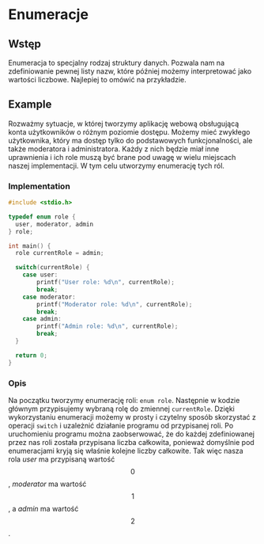 # Enumeracje

## Wstęp

Enumeracja to specjalny rodzaj struktury danych.
Pozwala nam na zdefiniowanie pewnej listy nazw, które później możemy interpretować jako wartości liczbowe.
Najlepiej to omówić na przykładzie.

## Example

Rozważmy sytuacje, w której tworzymy aplikację webową obsługującą konta użytkowników o różnym poziomie dostępu.
Możemy mieć zwykłego użytkownika, który ma dostęp tylko do podstawowych funkcjonalności, ale także moderatora i administratora.
Każdy z nich będzie miał inne uprawnienia i ich role muszą być brane pod uwagę w wielu miejscach naszej implementacji.
W tym celu utworzymy enumerację tych ról.

### Implementation

```c
#include <stdio.h>

typedef enum role {
  user, moderator, admin
} role;

int main() {
  role currentRole = admin;

  switch(currentRole) {
    case user:
        printf("User role: %d\n", currentRole);
        break;
    case moderator:
        printf("Moderator role: %d\n", currentRole);
        break;
    case admin:
        printf("Admin role: %d\n", currentRole);
        break;
  }

  return 0;
} 
```

### Opis

Na początku tworzymy enumerację roli: `enum role`.
Następnie w kodzie głównym przypisujemy wybraną rolę do zmiennej `currentRole`.
Dzięki wykorzystaniu enumeracji możemy w prosty i czytelny sposób skorzystać z operacji `switch` i uzależnić działanie programu od przypisanej roli.
Po uruchomieniu programu można zaobserwować, że do każdej zdefiniowanej przez nas roli została przypisana liczba całkowita, ponieważ domyślnie pod enumeracjami kryją się właśnie kolejne liczby całkowite.
Tak więc nasza rola *user* ma przypisaną wartość $$0$$, *moderator* ma wartość $$1$$, a *admin* ma wartość $$2$$.